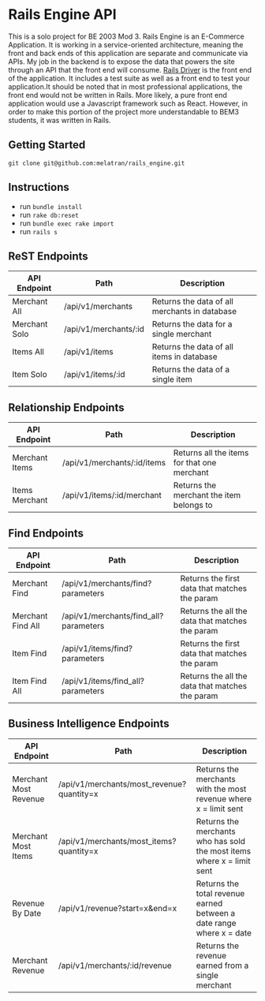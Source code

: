 # Rails Engine API

This is a solo project for BE 2003 Mod 3. Rails Engine is an E-Commerce Application. It is working in a service-oriented architecture, meaning the front and back ends of this application are separate and communicate via APIs. My job in the backend is to expose the data that powers the site through an API that the front end will consume. [Rails Driver](https://github.com/turingschool-examples/rails_driver) is the front end of the application. It includes a test suite as well as a front end to test your application.It should be noted that in most professional applications, the front end would not be written in Rails. More likely, a pure front end application would use a Javascript framework such as React. However, in order to make this portion of the project more understandable to BEM3 students, it was written in Rails.

## Getting Started

```
git clone git@github.com:melatran/rails_engine.git
```

## Instructions

- run `bundle install`
- run `rake db:reset`
- run `bundle exec rake import`
- run `rails s`

## ReST Endpoints

| API Endpoint       | Path                                |Description
| ------------------ | ----------------------------------- |---------------------------------
| Merchant All       | /api/v1/merchants                   |Returns the data of all merchants in database
| Merchant Solo      | /api/v1/merchants/:id               |Returns the data for a single merchant
| Items All          | /api/v1/items                       |Returns the data of all items in database
| Item Solo          | /api/v1/items/:id                   |Returns the data of a single item


## Relationship Endpoints

| API Endpoint       | Path                                |Description
| ------------------ | ----------------------------------- |---------------------------------
| Merchant Items     | /api/v1/merchants/:id/items         |Returns all the items for that one merchant
| Items Merchant     | /api/v1/items/:id/merchant          |Returns the merchant the item belongs to


## Find Endpoints

| API Endpoint       | Path                                   |Description
| ------------------ | -----------------------------------    |---------------------------------
| Merchant Find      | /api/v1/merchants/find?parameters      |Returns the first data that matches the param
| Merchant Find All  | /api/v1/merchants/find_all?parameters  |Returns the all the data that matches the param
| Item Find          | /api/v1/items/find?parameters          |Returns the first data that matches the param
| Item Find All      | /api/v1/items/find_all?parameters      |Returns the all the data that matches the param


## Business Intelligence Endpoints

| API Endpoint          | Path                                        |Description
| ------------------    | -----------------------------------         |---------------------------------
| Merchant Most Revenue | /api/v1/merchants/most_revenue?quantity=x   |Returns the merchants with the most revenue where x = limit sent
| Merchant Most Items   | /api/v1/merchants/most_items?quantity=x     |Returns the merchants who has sold the most items where x = limit sent
| Revenue By Date       | /api/v1/revenue?start=x&end=x               |Returns the total revenue earned between a date range where x = date
| Merchant Revenue      | /api/v1/merchants/:id/revenue               |Returns the revenue earned from a single merchant
